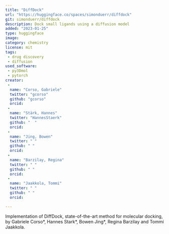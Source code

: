 ```yaml
---
title: "DiffDock"
url: "https://huggingface.co/spaces/simonduerr/diffdock"
git: simonduerr/diffdock
description: Dock small ligands using a diffusion model
added: "2023-01-25"
type: huggingface
image: 
category: chemistry
license: mit
tags: 
 - drug discovery
 - diffusion
used_software:
 - py3Dmol
 - pytorch
creator: 
 - 
  name: "Corso, Gabriele"
  twitter: "gcorso"
  github: "gcorso"
  orcid:  
 - 
  name: "Stärk, Hannes"
  twitter: "HannesStaerk"
  github: "  "
  orcid:   
 - 
  name: "Jing, Bowen"
  twitter: " "
  github: " "
  orcid:  
 - 
  name: "Barzilay, Regina"
  twitter: " "
  github: " "
  orcid:  
 - 
  name: "Jaakkola, Tommi"
  twitter: " "
  github: " "
  orcid:  

---
```

Implementation of DiffDock, state-of-the-art method for molecular docking, by Gabriele Corso*, Hannes Stark*, Bowen Jing*, Regina Barzilay and Tommi Jaakkola.
